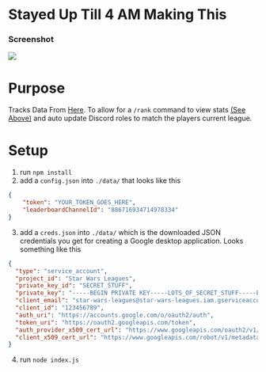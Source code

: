 # Stayed Up Till 4 AM Making This
### Screenshot
![](https://media.discordapp.net/attachments/886556470198546534/886562661322612798/unknown.png)

# Purpose
Tracks Data From [Here](https://docs.google.com/spreadsheets/d/1MJLybB_wugeYsh3u1OyBRYCWNC1eJzHVJybJknagbqc/edit?usp=sharing). To allow for a `/rank` command to view stats [(See Above)](#screenshot) and auto update Discord roles to match the players current league.

# Setup
1. run `npm install`
2. add a `config.json` into `./data/` that looks like this
```json
{
    "token": "YOUR_TOKEN_GOES_HERE",
    "leaderboardChannelId": "886716934714978334"
}
```
3. add a `creds.json` into `./data/` which is the downloaded JSON credentials you get for creating a Google desktop application. Looks something like this
```json
{
  "type": "service_account",
  "project_id": "Star Wars Leagues",
  "private_key_id": "SECRET_STUFF",
  "private_key": "-----BEGIN PRIVATE KEY-----LOTS_OF_SECRET_STUFF-----END PRIVATE KEY-----\n",
  "client_email": "star-wars-leagues@star-wars-leagues.iam.gserviceaccount.com",
  "client_id": "123456789",
  "auth_uri": "https://accounts.google.com/o/oauth2/auth",
  "token_uri": "https://oauth2.googleapis.com/token",
  "auth_provider_x509_cert_url": "https://www.googleapis.com/oauth2/v1/certs",
  "client_x509_cert_url": "https://www.googleapis.com/robot/v1/metadata/x509/star-wars-leagues%40star-wars-leagues-123456.iam.gserviceaccount.com"
}
```
4. run `node index.js`
